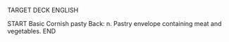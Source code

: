TARGET DECK
ENGLISH

START
Basic
Cornish pasty
Back: n. Pastry envelope containing meat and vegetables.
END
